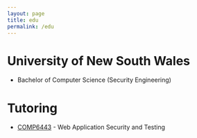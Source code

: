 ```yaml
---
layout: page
title: edu
permalink: /edu
---
```


# University of New South Wales

-   Bachelor of Computer Science (Security Engineering)

# Tutoring

-   [COMP6443](/6443) - Web Application Security and Testing
